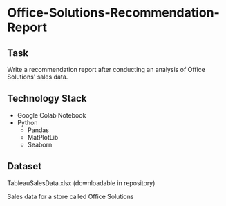 # Office-Solutions-Recommendation-Report

## Task
Write a recommendation report after conducting an analysis of Office Solutions' sales data.

## Technology Stack
- Google Colab Notebook
- Python
  - Pandas
  - MatPlotLib
  - Seaborn

## Dataset
TableauSalesData.xlsx (downloadable in repository)

Sales data for a store called Office Solutions
